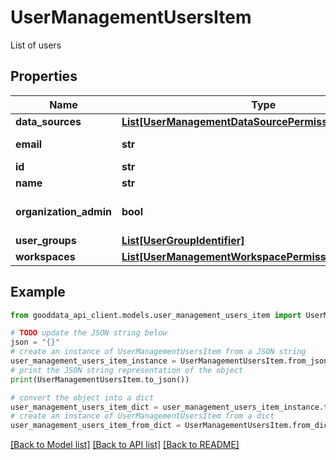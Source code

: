 # UserManagementUsersItem

List of users

## Properties

Name | Type | Description | Notes
------------ | ------------- | ------------- | -------------
**data_sources** | [**List[UserManagementDataSourcePermissionAssignment]**](UserManagementDataSourcePermissionAssignment.md) |  | 
**email** | **str** | User email address | [optional] 
**id** | **str** |  | 
**name** | **str** | User name | [optional] 
**organization_admin** | **bool** | Is user organization admin | 
**user_groups** | [**List[UserGroupIdentifier]**](UserGroupIdentifier.md) |  | 
**workspaces** | [**List[UserManagementWorkspacePermissionAssignment]**](UserManagementWorkspacePermissionAssignment.md) |  | 

## Example

```python
from gooddata_api_client.models.user_management_users_item import UserManagementUsersItem

# TODO update the JSON string below
json = "{}"
# create an instance of UserManagementUsersItem from a JSON string
user_management_users_item_instance = UserManagementUsersItem.from_json(json)
# print the JSON string representation of the object
print(UserManagementUsersItem.to_json())

# convert the object into a dict
user_management_users_item_dict = user_management_users_item_instance.to_dict()
# create an instance of UserManagementUsersItem from a dict
user_management_users_item_from_dict = UserManagementUsersItem.from_dict(user_management_users_item_dict)
```
[[Back to Model list]](../README.md#documentation-for-models) [[Back to API list]](../README.md#documentation-for-api-endpoints) [[Back to README]](../README.md)


